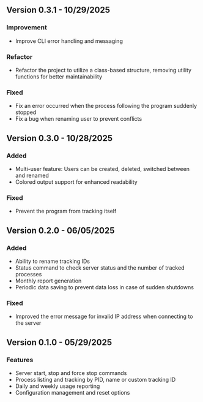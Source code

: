 ## Version 0.3.1 - 10/29/2025
### Improvement
- Improve CLI error handling and messaging
### Refactor
- Refactor the project to utilize a class-based structure, removing utility functions for better maintainability
### Fixed
- Fix an error occurred when the process following the program suddenly stopped
- Fix a bug when renaming user to prevent conflicts

## Version 0.3.0 - 10/28/2025
### Added
- Multi-user feature: Users can be created, deleted, switched between and renamed
- Colored output support for enhanced readability
### Fixed
- Prevent the program from tracking itself

## Version 0.2.0 - 06/05/2025
### Added
- Ability to rename tracking IDs 
- Status command to check server status and the number of tracked processes
- Monthly report generation
- Periodic data saving to prevent data loss in case of sudden shutdowns
### Fixed
- Improved the error message for invalid IP address when connecting to the server

## Version 0.1.0 - 05/29/2025
### Features
- Server start, stop and force stop commands
- Process listing and tracking by PID, name or custom tracking ID
- Daily and weekly usage reporting
- Configuration management and reset options
